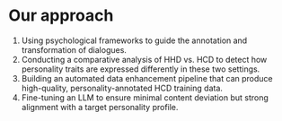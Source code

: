 # Our approach

1. Using psychological frameworks to guide the annotation and transformation of dialogues.
2. Conducting a comparative analysis of HHD vs. HCD to detect how personality traits are expressed differently in these two settings.
3. Building an automated data enhancement pipeline that can produce high-quality, personality-annotated HCD training data.
4. Fine-tuning an LLM to ensure minimal content deviation but strong alignment with a target personality profile.